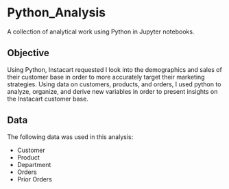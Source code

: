 # Python_Analysis
A collection of analytical work using Python in Jupyter notebooks.

## Objective
Using Python, Instacart requested I look into the demographics and sales of their customer base in order to more accurately target their marketing strategies. Using data on customers, products, and orders, I used python to analyze, organize, and derive new variables in order to present insights on the Instacart customer base.

## Data
The following data was used in this analysis:
- Customer
- Product
- Department
- Orders
- Prior Orders
